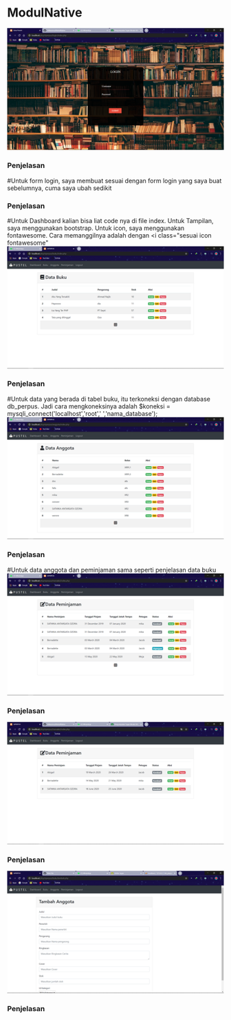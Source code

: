 # ModulNative
![Alt text](https://github.com/mikaozora/ModulNative/blob/master/Screenshot%20(54).png)
### Penjelasan
#Untuk form login, saya membuat sesuai dengan form login yang saya buat sebelumnya, cuma saya ubah sedikit
### Penjelasan
#Untuk Dashboard kalian bisa liat code nya di file index. Untuk Tampilan, saya menggunakan bootstrap. Untuk icon, saya menggunakan fontawesome. Cara memanggilnya adalah dengan <i class="sesuai icon fontawesome"</i>
![Alt text](https://github.com/mikaozora/ModulNative/blob/master/Screenshot%20(88).png)
### Penjelasan
#Untuk data yang berada di tabel buku, itu terkoneksi dengan database db_perpus. Jadi cara mengkoneksinya adalah $koneksi = mysqli_connect('localhost','root',' ','nama_database');
![Alt text](https://github.com/mikaozora/ModulNative/blob/master/Screenshot%20(89).png)
### Penjelasan
#Untuk data anggota dan peminjaman sama seperti penjelasan data buku
![Alt text](https://github.com/mikaozora/ModulNative/blob/master/Screenshot%20(90).png)
### Penjelasan
![Alt text](https://github.com/mikaozora/ModulNative/blob/master/Screenshot%20(58).png)
### Penjelasan
![Alt text](https://github.com/mikaozora/ModulNative/blob/master/Screenshot%20(59).png)
### Penjelasan
